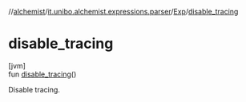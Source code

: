 //[alchemist](../../../index.md)/[it.unibo.alchemist.expressions.parser](../index.md)/[Exp](index.md)/[disable_tracing](disable_tracing.md)

# disable_tracing

[jvm]\
fun [disable_tracing](disable_tracing.md)()

Disable tracing.
